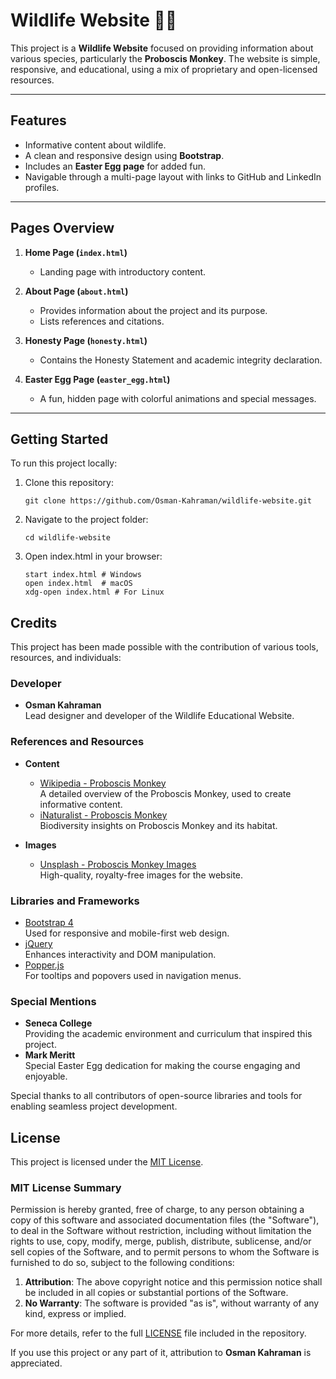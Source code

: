 # Wildlife Website 🌿🐒

This project is a **Wildlife Website** focused on providing information about various species, particularly the **Proboscis Monkey**. The website is simple, responsive, and educational, using a mix of proprietary and open-licensed resources.

---

## Features
- Informative content about wildlife.
- A clean and responsive design using **Bootstrap**.
- Includes an **Easter Egg page** for added fun.
- Navigable through a multi-page layout with links to GitHub and LinkedIn profiles.

---

## Pages Overview
1. **Home Page (`index.html`)**
   - Landing page with introductory content.

2. **About Page (`about.html`)**
   - Provides information about the project and its purpose.
   - Lists references and citations.

3. **Honesty Page (`honesty.html`)**
   - Contains the Honesty Statement and academic integrity declaration.

4. **Easter Egg Page (`easter_egg.html`)**
   - A fun, hidden page with colorful animations and special messages.

---

## Getting Started
To run this project locally:
1. Clone this repository:
   ```
   git clone https://github.com/Osman-Kahraman/wildlife-website.git
   ```
2. Navigate to the project folder:
   ```
   cd wildlife-website
   ```
4. Open index.html in your browser:
   ```
   start index.html # Windows
   open index.html  # macOS
   xdg-open index.html # For Linux
   ```
## Credits
This project has been made possible with the contribution of various tools, resources, and individuals:

### Developer
- **Osman Kahraman**  
  Lead designer and developer of the Wildlife Educational Website.  

### References and Resources
- **Content**  
  - [Wikipedia - Proboscis Monkey](https://en.wikipedia.org/wiki/Proboscis_monkey)  
    A detailed overview of the Proboscis Monkey, used to create informative content.  
  - [iNaturalist - Proboscis Monkey](https://www.inaturalist.org/taxa/43538-Nasalis-larvatus)  
    Biodiversity insights on Proboscis Monkey and its habitat.  

- **Images**  
  - [Unsplash - Proboscis Monkey Images](https://unsplash.com/s/photos/proboscis-monkey)  
    High-quality, royalty-free images for the website.  

### Libraries and Frameworks
- [Bootstrap 4](https://getbootstrap.com/docs/4.0/getting-started/introduction/)  
  Used for responsive and mobile-first web design.  
- [jQuery](https://jquery.com/)  
  Enhances interactivity and DOM manipulation.  
- [Popper.js](https://popper.js.org/)  
  For tooltips and popovers used in navigation menus.  

### Special Mentions
- **Seneca College**  
  Providing the academic environment and curriculum that inspired this project.  
- **Mark Meritt**  
  Special Easter Egg dedication for making the course engaging and enjoyable.  

Special thanks to all contributors of open-source libraries and tools for enabling seamless project development.

## License
This project is licensed under the [MIT License](LICENSE).  

### MIT License Summary
Permission is hereby granted, free of charge, to any person obtaining a copy of this software and associated documentation files (the "Software"), to deal in the Software without restriction, including without limitation the rights to use, copy, modify, merge, publish, distribute, sublicense, and/or sell copies of the Software, and to permit persons to whom the Software is furnished to do so, subject to the following conditions:

1. **Attribution**: The above copyright notice and this permission notice shall be included in all copies or substantial portions of the Software.  
2. **No Warranty**: The software is provided "as is", without warranty of any kind, express or implied.  

For more details, refer to the full [LICENSE](LICENSE) file included in the repository.  

If you use this project or any part of it, attribution to **Osman Kahraman** is appreciated. 
